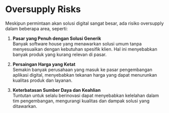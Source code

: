 # Oversupply Risks

Meskipun permintaan akan solusi digital sangat besar, ada risiko oversupply dalam beberapa area, seperti:

1. **Pasar yang Penuh dengan Solusi Generik**  
   Banyak software house yang menawarkan solusi umum tanpa menyesuaikan dengan kebutuhan spesifik klien. Hal ini menyebabkan banyak produk yang kurang relevan di pasar.

2. **Persaingan Harga yang Ketat**  
   Semakin banyak perusahaan yang masuk ke pasar pengembangan aplikasi digital, menyebabkan tekanan harga yang dapat menurunkan kualitas produk dan layanan.

3. **Keterbatasan Sumber Daya dan Keahlian**  
   Tuntutan untuk selalu berinovasi dapat menyebabkan kelelahan dalam tim pengembangan, mengurangi kualitas dan dampak solusi yang ditawarkan.
